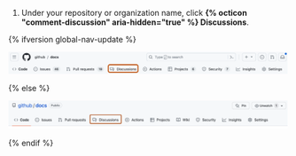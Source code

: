 1. Under your repository or organization name, click **{% octicon "comment-discussion" aria-hidden="true" %} Discussions**.

{% ifversion global-nav-update %}

   ![Screenshot of the tabs in a {% data variables.product.company_short %} repository. The "Discussions" option is outlined in dark orange.](/assets/images/help/discussions/repository-discussions-tab-global-nav-update.png)

{% else %}

   ![Screenshot of the tabs in a {% data variables.product.company_short %} repository. The "Discussions" option is outlined in dark orange.](/assets/images/help/discussions/repository-discussions-tab.png)

{% endif %}
